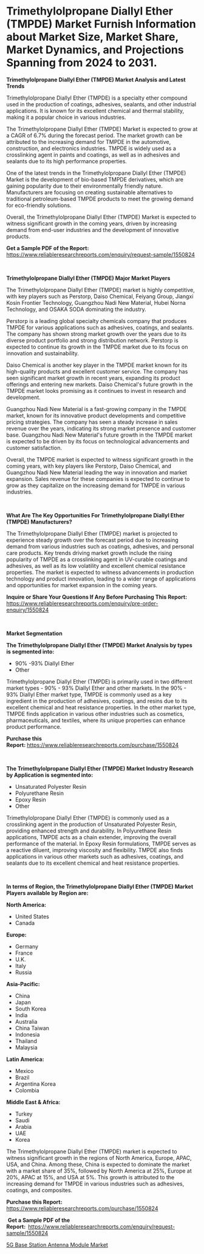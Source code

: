 <p><h1>Trimethylolpropane Diallyl Ether (TMPDE) Market Furnish Information about Market Size, Market Share, Market Dynamics, and Projections Spanning from 2024 to 2031.</h1></p><p><strong>Trimethylolpropane Diallyl Ether (TMPDE) Market Analysis and Latest Trends</strong></p>
<p><p>Trimethylolpropane Diallyl Ether (TMPDE) is a specialty ether compound used in the production of coatings, adhesives, sealants, and other industrial applications. It is known for its excellent chemical and thermal stability, making it a popular choice in various industries.</p><p>The Trimethylolpropane Diallyl Ether (TMPDE) Market is expected to grow at a CAGR of 6.7% during the forecast period. The market growth can be attributed to the increasing demand for TMPDE in the automotive, construction, and electronics industries. TMPDE is widely used as a crosslinking agent in paints and coatings, as well as in adhesives and sealants due to its high performance properties.</p><p>One of the latest trends in the Trimethylolpropane Diallyl Ether (TMPDE) Market is the development of bio-based TMPDE derivatives, which are gaining popularity due to their environmentally friendly nature. Manufacturers are focusing on creating sustainable alternatives to traditional petroleum-based TMPDE products to meet the growing demand for eco-friendly solutions.</p><p>Overall, the Trimethylolpropane Diallyl Ether (TMPDE) Market is expected to witness significant growth in the coming years, driven by increasing demand from end-user industries and the development of innovative products.</p></p>
<p><strong>Get a Sample PDF of the Report:&nbsp;</strong> <a href="https://www.reliableresearchreports.com/enquiry/request-sample/1550824">https://www.reliableresearchreports.com/enquiry/request-sample/1550824</a></p>
<p>&nbsp;</p>
<p><strong>Trimethylolpropane Diallyl Ether (TMPDE) Major Market Players</strong></p>
<p><p>The Trimethylolpropane Diallyl Ether (TMPDE) market is highly competitive, with key players such as Perstorp, Daiso Chemical, Feiyang Group, Jiangxi Kosin Frontier Technology, Guangzhou Nadi New Material, Hubei Norna Technology, and OSAKA SODA dominating the industry.</p><p>Perstorp is a leading global specialty chemicals company that produces TMPDE for various applications such as adhesives, coatings, and sealants. The company has shown strong market growth over the years due to its diverse product portfolio and strong distribution network. Perstorp is expected to continue its growth in the TMPDE market due to its focus on innovation and sustainability.</p><p>Daiso Chemical is another key player in the TMPDE market known for its high-quality products and excellent customer service. The company has seen significant market growth in recent years, expanding its product offerings and entering new markets. Daiso Chemical's future growth in the TMPDE market looks promising as it continues to invest in research and development.</p><p>Guangzhou Nadi New Material is a fast-growing company in the TMPDE market, known for its innovative product developments and competitive pricing strategies. The company has seen a steady increase in sales revenue over the years, indicating its strong market presence and customer base. Guangzhou Nadi New Material's future growth in the TMPDE market is expected to be driven by its focus on technological advancements and customer satisfaction.</p><p>Overall, the TMPDE market is expected to witness significant growth in the coming years, with key players like Perstorp, Daiso Chemical, and Guangzhou Nadi New Material leading the way in innovation and market expansion. Sales revenue for these companies is expected to continue to grow as they capitalize on the increasing demand for TMPDE in various industries.</p></p>
<p>&nbsp;</p>
<p><strong>What Are The Key Opportunities For Trimethylolpropane Diallyl Ether (TMPDE) Manufacturers?</strong></p>
<p><p>The Trimethylolpropane Diallyl Ether (TMPDE) market is projected to experience steady growth over the forecast period due to increasing demand from various industries such as coatings, adhesives, and personal care products. Key trends driving market growth include the rising popularity of TMPDE as a crosslinking agent in UV-curable coatings and adhesives, as well as its low volatility and excellent chemical resistance properties. The market is expected to witness advancements in production technology and product innovation, leading to a wider range of applications and opportunities for market expansion in the coming years.</p></p>
<p><strong>Inquire or Share Your Questions If Any Before Purchasing This Report:</strong> <a href="https://www.reliableresearchreports.com/enquiry/pre-order-enquiry/1550824">https://www.reliableresearchreports.com/enquiry/pre-order-enquiry/1550824</a></p>
<p>&nbsp;</p>
<p><strong>Market Segmentation</strong></p>
<p><strong>The Trimethylolpropane Diallyl Ether (TMPDE) Market Analysis by types is segmented into:</strong></p>
<p><ul><li>90% -93% Diallyl Ether</li><li>Other</li></ul></p>
<p><p>Trimethylolpropane Diallyl Ether (TMPDE) is primarily used in two different market types - 90% - 93% Diallyl Ether and other markets. In the 90% - 93% Diallyl Ether market type, TMPDE is commonly used as a key ingredient in the production of adhesives, coatings, and resins due to its excellent chemical and heat resistance properties. In the other market type, TMPDE finds application in various other industries such as cosmetics, pharmaceuticals, and textiles, where its unique properties can enhance product performance.</p></p>
<p><strong>Purchase this Report:&nbsp;</strong><a href="https://www.reliableresearchreports.com/purchase/1550824">https://www.reliableresearchreports.com/purchase/1550824</a></p>
<p>&nbsp;</p>
<p><strong>The Trimethylolpropane Diallyl Ether (TMPDE) Market Industry Research by Application is segmented into:</strong></p>
<p><ul><li>Unsaturated Polyester Resin</li><li>Polyurethane Resin</li><li>Epoxy Resin</li><li>Other</li></ul></p>
<p><p>Trimethylolpropane Diallyl Ether (TMPDE) is commonly used as a crosslinking agent in the production of Unsaturated Polyester Resin, providing enhanced strength and durability. In Polyurethane Resin applications, TMPDE acts as a chain extender, improving the overall performance of the material. In Epoxy Resin formulations, TMPDE serves as a reactive diluent, improving viscosity and flexibility. TMPDE also finds applications in various other markets such as adhesives, coatings, and sealants due to its excellent chemical and heat resistance properties.</p></p>
<p>&nbsp;</p>
<p><strong>In terms of Region, the Trimethylolpropane Diallyl Ether (TMPDE) Market Players available by Region are:</strong></p>
<p>
    <p> <strong> North America: </strong>
        <ul>
            <li>United States</li>
            <li>Canada</li>
        </ul>
        </p> 
    <p> <strong> Europe: </strong>
        <ul>
            <li>Germany</li>
            <li>France</li>
            <li>U.K.</li>
            <li>Italy</li>
            <li>Russia</li>
        </ul>
        </p> 
    <p> <strong> Asia-Pacific: </strong>
        <ul>
            <li>China</li>
            <li>Japan</li>
            <li>South Korea</li>
            <li>India</li>
            <li>Australia</li>
            <li>China Taiwan</li>
            <li>Indonesia</li>
            <li>Thailand</li>
            <li>Malaysia</li>
        </ul>
        </p> 
    <p> <strong> Latin America: </strong>
        <ul>
            <li>Mexico</li>
            <li>Brazil</li>
            <li>Argentina Korea</li>
            <li>Colombia</li>
        </ul>
        </p> 
    <p> <strong> Middle East & Africa: </strong>
        <ul>
            <li>Turkey</li>
            <li>Saudi</li>
            <li>Arabia</li>
            <li>UAE</li>
            <li>Korea</li>
        </ul>
    </p>
    </p>
<p><p>The Trimethylolpropane Diallyl Ether (TMPDE) market is expected to witness significant growth in the regions of North America, Europe, APAC, USA, and China. Among these, China is expected to dominate the market with a market share of 35%, followed by North America at 25%, Europe at 20%, APAC at 15%, and USA at 5%. This growth is attributed to the increasing demand for TMPDE in various industries such as adhesives, coatings, and composites.</p></p>
<p><strong>Purchase this Report: </strong><a href="https://www.reliableresearchreports.com/purchase/1550824">https://www.reliableresearchreports.com/purchase/1550824</a></p>
<p>&nbsp;<strong>Get a Sample PDF of the Report:&nbsp;&nbsp;</strong><a href="https://www.reliableresearchreports.com/enquiry/request-sample/1550824">https://www.reliableresearchreports.com/enquiry/request-sample/1550824</a></p>
<p><strong></strong></p>
<p><p><a href="https://pretty-mail-caf.notion.site/5G-Base-Station-Antenna-Module-Market-Analysis-and-Market-Size-Global-Industry-Overview-Market-Seg-117d83532e5044b1a5b83be1b966a5d7">5G Base Station Antenna Module Market</a></p></p>